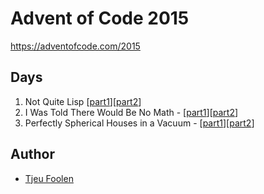 # Advent of Code 2015

https://adventofcode.com/2015

## Days

1. Not Quite Lisp [[part1](./solutions/day1/part1)][[part2](./solutions/day1/part2)]
2. I Was Told There Would Be No Math - [[part1](./solutions/day2/part1)][[part2](./solutions/day2/part2)]
3. Perfectly Spherical Houses in a Vacuum - [[part1](./solutions/day3/part1)][[part2](./solutions/day3/part1)]

## Author

- [Tjeu Foolen](https://github.com/tjeufoolen)
